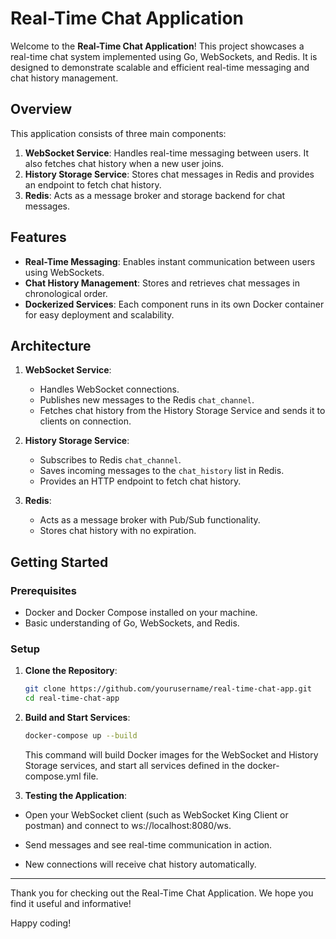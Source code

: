 # Real-Time Chat Application

Welcome to the **Real-Time Chat Application**! This project showcases a real-time chat system implemented using Go, WebSockets, and Redis. It is designed to demonstrate scalable and efficient real-time messaging and chat history management. 

## Overview

This application consists of three main components:

1. **WebSocket Service**: Handles real-time messaging between users. It also fetches chat history when a new user joins.
2. **History Storage Service**: Stores chat messages in Redis and provides an endpoint to fetch chat history.
3. **Redis**: Acts as a message broker and storage backend for chat messages.

## Features

- **Real-Time Messaging**: Enables instant communication between users using WebSockets.
- **Chat History Management**: Stores and retrieves chat messages in chronological order.
- **Dockerized Services**: Each component runs in its own Docker container for easy deployment and scalability.

## Architecture

1. **WebSocket Service**:
   - Handles WebSocket connections.
   - Publishes new messages to the Redis `chat_channel`.
   - Fetches chat history from the History Storage Service and sends it to clients on connection.

2. **History Storage Service**:
   - Subscribes to Redis `chat_channel`.
   - Saves incoming messages to the `chat_history` list in Redis.
   - Provides an HTTP endpoint to fetch chat history.

3. **Redis**:
   - Acts as a message broker with Pub/Sub functionality.
   - Stores chat history with no expiration.

## Getting Started

### Prerequisites

- Docker and Docker Compose installed on your machine.
- Basic understanding of Go, WebSockets, and Redis.

### Setup

1. **Clone the Repository**:
   ```bash
   git clone https://github.com/yourusername/real-time-chat-app.git
   cd real-time-chat-app
   ```

2. **Build and Start Services**:
   ```bash
   docker-compose up --build
   ```
   This command will build Docker images for the WebSocket and History Storage services, and start all services defined in the docker-compose.yml file.

3. **Testing the Application**:
- Open your WebSocket client (such as WebSocket King Client or postman) and connect to ws://localhost:8080/ws.

- Send messages and see real-time communication in action.

- New connections will receive chat history automatically.

<hr>

Thank you for checking out the Real-Time Chat Application. We hope you find it useful and informative!

Happy coding!